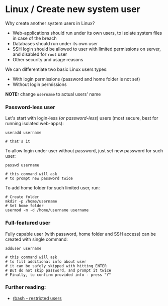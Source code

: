 Linux / Create new system user
======

Why create another system users in Linux?
 - Web-applications should run under its own users, to isolate system files in case of the breach
 - Databases should run under its own user
 - SSH login should be allowed to user with limited permissions on server, and disabled for `root` user
 - Other security and usage reasons

We can differentiate two basic Linux users types:
 - With login permissions (password and home folder is not set)
 - Without login permissions

__NOTE:__ change `username` to actual users' name

### Password-less user
Let's start with login-less (*or password-less*) users (most secure, best for running isolated web-apps):
```shell
useradd username

# that's it
```

To allow login under user without password, just set new password for such user:
```shell
passwd username

# this command will ask
# to prompt new password twice
```

To add home folder for such limited user, run:
```shell
# Create folder
mkdir -p /home/username
# Set home folder
usermod -m -d /home/username username
```

### Full-featured user
Fully capable user (with password, home folder and SSH access) can be created with single command:
```shell
adduser username

# this command will ask
# to fill additional info about user
# it can be safely skipped with hitting ENTER
# But do not skip password, and prompt it twice
# Finally, to confirm provided info - press "Y"
```

### Further reading:
 - [rbash - restricted users](https://github.com/VeliovGroup/ostrio/blob/master/tutorials/linux/users/rbash.md)

